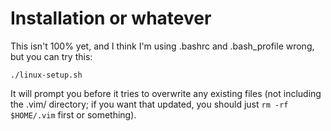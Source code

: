 Installation or whatever
========================
This isn't 100% yet, and I think I'm using .bashrc and .bash_profile wrong, but you can try this:

    ./linux-setup.sh

It will prompt you before it tries to overwrite any existing files (not including the .vim/ directory; if you want that updated, you should just `rm -rf $HOME/.vim` first or something).